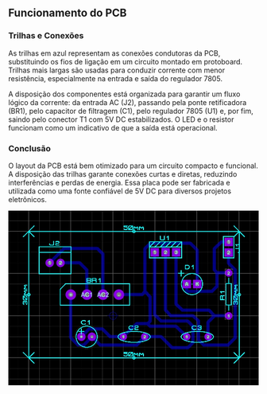 ## Funcionamento do PCB ##

### Trilhas e Conexões ###
As trilhas em azul representam as conexões condutoras da PCB, substituindo os fios de ligação em um circuito montado em protoboard. Trilhas mais largas são usadas para conduzir corrente com menor resistência, especialmente na entrada e saída do regulador 7805.

A disposição dos componentes está organizada para garantir um fluxo lógico da corrente: da entrada AC (J2), passando pela ponte retificadora (BR1), pelo capacitor de filtragem (C1), pelo regulador 7805 (U1) e, por fim, saindo pelo conector T1 com 5V DC estabilizados. O LED e o resistor funcionam como um indicativo de que a saída está operacional.

### Conclusão ###
O layout da PCB está bem otimizado para um circuito compacto e funcional. A disposição das trilhas garante conexões curtas e diretas, reduzindo interferências e perdas de energia. Essa placa pode ser fabricada e utilizada como uma fonte confiável de 5V DC para diversos projetos eletrônicos.

<img src="PCB.jpg">

